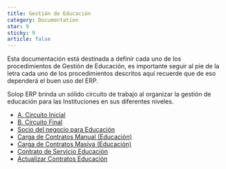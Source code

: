 ```yaml
---
title: Gestión de Educación
category: Documentation
star: 9
sticky: 9
article: false
---
```


Esta documentación está destinada a definir cada uno de los procedimientos de Gestión de Educación, es importante seguir al pie de la letra cada uno de los procedimientos descritos aquí recuerde que de eso dependerá el buen uso del ERP.

Solop ERP brinda un sólido circuito de trabajo al organizar la gestión de educación para las Instituciones en sus diferentes niveles.

- [A. Circuito Inicial](initial-circuit)
- [B. Circuito Final](final-circuit)
- [Socio del negocio para Educación](business-partner-education)
- [Carga de Contratos Manual (Educación)](import-contracts-manual-education)
- [Carga de Contratos Masiva (Educación)](import-contracts-education)
- [Contrato de Servicio Educación](service-education-contract)
- [Actualizar Contratos Educación](update-education-contracts)
